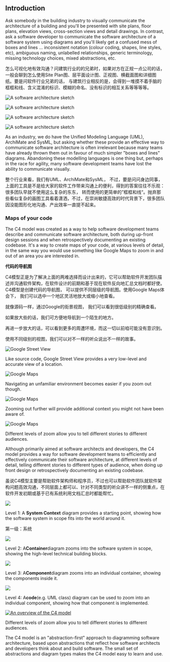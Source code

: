 ## Introduction

Ask somebody in the building industry to visually communicate the architecture of a building and you'll be presented with site plans, floor plans, elevation views, cross-section views and detail drawings. In contrast, ask a software developer to communicate the software architecture of a software system using diagrams and you'll likely get a confused mess of boxes and lines ... inconsistent notation \(colour coding, shapes, line styles, etc\), ambiguous naming, unlabelled relationships, generic terminology, missing technology choices, mixed abstractions, etc.

怎么可视化地有效沟通？问建筑行业的的兄弟时，如果对方在正规一点公司的话，一般会聊到怎么使用Site Plan图、层平面设计图、正视图、横截面图和详细图纸。要是问软件行业兄弟的话， 与建筑行业相反的是，会得到一堆摸不着手脑的框框和线、含义混淆的标识、模糊的命名、没有标识的相互关系等等等等。

![](https://c4model.com/img/sketch-1.jpg "A software architecture sketch")

![](https://c4model.com/img/sketch-2.jpg "A software architecture sketch")

![](https://c4model.com/img/sketch-3.jpg "A software architecture sketch")

![](https://c4model.com/img/sketch-4.jpg "A software architecture sketch")

As an industry, we do have the Unified Modeling Language \(UML\), ArchiMate and SysML, but asking whether these provide an effective way to communicate software architecture is often irrelevant because many teams have already thrown them out in favour of much simpler "boxes and lines" diagrams. Abandoning these modelling languages is one thing but, perhaps in the race for agility, many software development teams have lost the ability to communicate visually.

整个行业来看，我们有UML、ArchiMate和SysML， 不过，要是问问身边同事，上面的工具是不是给大家的软件工作带来沟通上的便利，得到的答案往往不乐观：很多团队早就不使用这么复杂的东东， 转而使用的更简单的”框框和线“。抛弃那些看似复杂的画图工具看着潇洒，不过，在崇尚敏捷高效的时代背景下，很多团队因没能图形化地沟通、产出效率一直提不起来。

### Maps of your code

The C4 model was created as a way to help software development teams describe and communicate software architecture, both during up-front design sessions and when retrospectively documenting an existing codebase. It's a way to create maps of your code, at various levels of detail, in the same way you would use something like Google Maps to zoom in and out of an area you are interested in.

**代码的导航图**

C4模型正是为了解决上面的两难选择而设计出来的，它可以帮助软件开发团队描述并沟通软件架构，在软件设计的前期和基于现在软件反向地汇总文档时都好使。 C4模型是创建代码的导航图， 可以提供不同层级的导航图。使用Google Maps体会下， 我们可以选中一个地区灵活地放大或缩小地查看。

就像源码一样，通过Google的街景视图， 我们可以看到很低级别的精确查看。

如果放大些的话，我们可方便地导航到一个陌生的地方。

再进一步放大的话，可以看到更多的周遭环境，而这一切以前咱可能没有意识到。

使用不同级别的视图，我们可以对不一样的听众说出不一样的故事。

![](https://c4model.com/img/map-1.jpg "Google Street View")

Like source code, Google Street View provides a very low-level and accurate view of a location.

![](https://c4model.com/img/map-2.jpg "Google Maps")

Navigating an unfamiliar environment becomes easier if you zoom out though.

![](https://c4model.com/img/map-3.jpg "Google Maps")

Zooming out further will provide additional context you might not have been aware of.

![](https://c4model.com/img/map-4.jpg "Google Maps")

Different levels of zoom allow you to tell different stories to different audiences.

Although primarily aimed at software architects and developers, the C4 model provides a way for software development teams to efficiently and effectively communicate their software architecture, at different levels of detail, telling different stories to different types of audience, when doing up front design or retrospectively documenting an existing codebase.



虽说C4模型主要是帮助软件架构师和程序员，不过也可以帮助软件团队就软件架构问题高效沟通，不同层面上都可以、针对不同类型的听众讲不一样的侧重点，在软件开发初期或基于已有系统利用文档汇总时都能帮忙。



  
![](https://c4model.com/img/bigbankplc-SystemContext.png)

Level 1: A **System Context** diagram provides a starting point, showing how the software system in scope fits into the world around it.

第一级：系统

![](https://c4model.com/img/bigbankplc-Containers.png)

Level 2: A**Container**diagram zooms into the software system in scope, showing the high-level technical building blocks.

![](https://c4model.com/img/bigbankplc-Components.png)

Level 3: A**Component**diagram zooms into an individual container, showing the components inside it.

![](https://c4model.com/img/bigbankplc-Classes.png)

Level 4: A**code**\(e.g. UML class\) diagram can be used to zoom into an individual component, showing how that component is implemented.

[![](https://c4model.com/img/c4-overview.png "An overview of the C4 model")](https://c4model.com/img/c4-overview.png)

Different levels of zoom allow you to tell different stories to different audiences.

The C4 model is an "abstraction-first" approach to diagramming software architecture, based upon abstractions that reflect how software architects and developers think about and build software. The small set of abstractions and diagram types makes the C4 model easy to learn and use.

